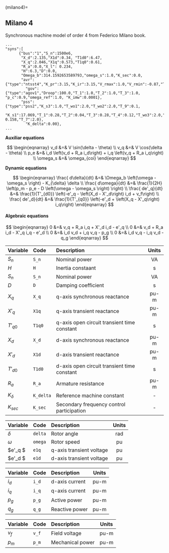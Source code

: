 (milano4)=
## Milano 4

Synchronous machine model of order 4 from Federico Milano book.


```{code} 
...
"syns":[
      {"bus":"1","S_n":1500e6,
       "X_d":2.135,"X1d":0.34, "T1d0":6.47,    
       "X_q":2.046,"X1q":0.573,"T1q0":0.61,  
       "R_a":0.0,"X_l": 0.234, 
       "H":6.3,"D":0.0,
       "Omega_b":314.1592653589793,"omega_s":1.0,"K_sec":0.0,
       "avr":{"type":"ntsst4","K_pr":3.15,"K_ir":3.15,"V_rmax":1.0,"V_rmin":-0.87,"T_a":0.02,"K_pm":1.0,"K_im":0.0,"K_p":6.5,"v_ref":1.0}, 
         "gov":{"type":"agov1","Droop":100.0,"T_1":1.0,"T_2":1.0,"T_3":1.0, "p_c":0.9,"omega_ref":1.0, "K_imw":0.0001},
       "pss":{"type":"pss2","K_s3":1.0,"T_wo1":2.0,"T_wo2":2.0,"T_9":0.1,
              "K_s1":17.069,"T_1":0.28,"T_2":0.04,"T_3":0.28,"T_4":0.12,"T_wo3":2.0,"K_s2": 0.158,"T_7":2.0}, 
         "K_delta":0.00}, 
...
```

 **Auxiliar equations**

$$
\begin{eqnarray}
    v_d &=& V \sin(\delta - \theta) \\
    v_q &=& V \cos(\delta - \theta) \\
    p_e &=& i_d \left(v_d + R_a i_d\right) + i_q \left(v_q + R_a i_q\right)  \\   
    \omega_s &=& \omega_{coi}
\end{eqnarray} 
$$

**Dynamic equations**

$$
\begin{eqnarray}
    \frac{ d\delta}{dt} &=& \Omega_b \left(\omega - \omega_s \right) - K_{\delta} \delta  \\
    \frac{ d\omega}{dt} &=& \frac{1}{2H} \left(p_m - p_e - D  \left(\omega - \omega_s \right) \right)  \\
    \frac{ de'_q}{dt} &=& \frac{1}{T'_{d0}} \left(-e'_q - \left(X_d - X'_d\right) i_d + v_f\right)  \\
    \frac{ de'_d}{dt} &=& \frac{1}{T'_{q0}} \left(-e'_d + \left(X_q - X'_q\right) i_q\right)
\end{eqnarray} 
$$


#### Algebraic equations
    

$$
\begin{eqnarray}
        0  &=& v_q + R_a i_q + X'_d i_d - e'_q \\
        0  &=& v_d + R_a i_d - X'_q i_q - e'_d \\
        0  &=& i_d v_d + i_q v_q - p_g  \\
        0  &=& i_d v_q - i_q v_d - q_g 
\end{eqnarray} 
$$

| Variable    | Code        | Description                                  |  Units  |
| :---------- | :---------- | :------------------------------------------- |:-------:|  
| $S_n$       | ``S_n``     | Nominal power                                | VA      |
| $H$         | ``H``       | Inertia constaant                            | s       |
| $S_n$       | ``S_n``     | Nominal power                                | VA      |
| $D$         | ``D``       | Damping coefficient                          | s       |
| $X_q$       | ``X_q``     | q-axis synchronous reactance                 | pu-m    |
| $X'_q$      | ``X1q``     | q-axis transient reactance                   | pu-m    |
| $T'_{q0}$   | ``T1q0``    | q-axis open circuit transient time constant  | s       |
| $X_d$       | ``X_d``     | d-axis synchronous reactance                 | pu-m    | 
| $X'_d$      | ``X1d``     | d-axis transient reactance                   | pu-m    |
| $T'_{d0}$   | ``T1d0``    | d-axis open circuit transient time constant  | s       |   
| $R_a$       | ``R_a``     | Armature resistance                          | pu-m    |    
| $K_{\delta}$| ``K_delta`` | Reference machine constant                   | -       | 
| $K_{sec}$   | ``K_sec``   | Secondary frequency control participation    | -       | 


| Variable    | Code        | Description                                  |  Units  |
| :---------- | :---------- | :------------------------------------------- |:-------:|        
| $\delta$    | ``delta``   | Rotor angle                                  | rad     |
| $\omega$    | ``omega``   | Rotor speed                                  | pu      |
| $e'_q  $    | ``e1q``     | q-axis transient voltage                     | pu      |
| $e'_d  $    | ``e1d``     | d-axis transient voltage                     | pu      |



| Variable    | Code        | Description                                  |  Units  |
| :---------- | :---------- | :------------------------------------------- |:-------:|  
| $i_d$       | ``i_d``     | d-axis current                               | pu-m    |
| $i_q$       | ``i_q``     | q-axis current                               | pu-m    |
| $p_g$       | ``p_g``     | Active power                                 | pu-m    |
| $q_g$       | ``q_g``     | Reactive power                               | pu-m    |
   

| Variable    | Code        | Description                                  |  Units  |
| :---------- | :---------- | :------------------------------------------- |:-------:| 
| $v_f$       |``v_f``      | Field voltage                                | pu-m    |
| $p_m$       |``p_m``      | Mechanical power                             | pu-m    |
        
